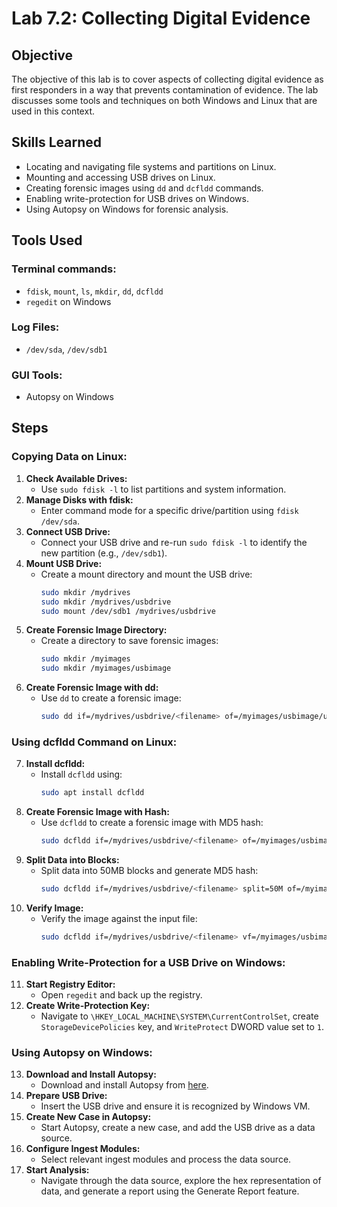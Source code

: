 # Lab 7.2: Collecting Digital Evidence

## Objective
The objective of this lab is to cover aspects of collecting digital evidence as first responders in a way that prevents contamination of evidence. The lab discusses some tools and techniques on both Windows and Linux that are used in this context.

## Skills Learned
- Locating and navigating file systems and partitions on Linux.
- Mounting and accessing USB drives on Linux.
- Creating forensic images using `dd` and `dcfldd` commands.
- Enabling write-protection for USB drives on Windows.
- Using Autopsy on Windows for forensic analysis.

## Tools Used
### Terminal commands:
- `fdisk`, `mount`, `ls`, `mkdir`, `dd`, `dcfldd`
- `regedit` on Windows

### Log Files:
- `/dev/sda`, `/dev/sdb1`

### GUI Tools:
- Autopsy on Windows

## Steps

### Copying Data on Linux:
1. **Check Available Drives:**
   - Use `sudo fdisk -l` to list partitions and system information.
2. **Manage Disks with fdisk:**
   - Enter command mode for a specific drive/partition using `fdisk /dev/sda`.
3. **Connect USB Drive:**
   - Connect your USB drive and re-run `sudo fdisk -l` to identify the new partition (e.g., `/dev/sdb1`).
4. **Mount USB Drive:**
   - Create a mount directory and mount the USB drive:
     ```bash
     sudo mkdir /mydrives
     sudo mkdir /mydrives/usbdrive
     sudo mount /dev/sdb1 /mydrives/usbdrive
     ```
5. **Create Forensic Image Directory:**
   - Create a directory to save forensic images:
     ```bash
     sudo mkdir /myimages
     sudo mkdir /myimages/usbimage
     ```
6. **Create Forensic Image with dd:**
   - Use `dd` to create a forensic image:
     ```bash
     sudo dd if=/mydrives/usbdrive/<filename> of=/myimages/usbimage/usb.img
     ```

### Using dcfldd Command on Linux:
7. **Install dcfldd:**
   - Install `dcfldd` using:
     ```bash
     sudo apt install dcfldd
     ```
8. **Create Forensic Image with Hash:**
   - Use `dcfldd` to create a forensic image with MD5 hash:
     ```bash
     sudo dcfldd if=/mydrives/usbdrive/<filename> of=/myimages/usbimage/usb2.img hash=md5
     ```
9. **Split Data into Blocks:**
   - Split data into 50MB blocks and generate MD5 hash:
     ```bash
     sudo dcfldd if=/mydrives/usbdrive/<filename> split=50M of=/myimages/usbimage/usb3.img hash=md5
     ```
10. **Verify Image:**
    - Verify the image against the input file:
      ```bash
      sudo dcfldd if=/mydrives/usbdrive/<filename> vf=/myimages/usbimage/usb.img
      ```

### Enabling Write-Protection for a USB Drive on Windows:
11. **Start Registry Editor:**
    - Open `regedit` and back up the registry.
12. **Create Write-Protection Key:**
    - Navigate to `\HKEY_LOCAL_MACHINE\SYSTEM\CurrentControlSet`, create `StorageDevicePolicies` key, and `WriteProtect` DWORD value set to `1`.

### Using Autopsy on Windows:
13. **Download and Install Autopsy:**
    - Download and install Autopsy from [here](https://sleuthkit.org/autopsy/download.php).
14. **Prepare USB Drive:**
    - Insert the USB drive and ensure it is recognized by Windows VM.
15. **Create New Case in Autopsy:**
    - Start Autopsy, create a new case, and add the USB drive as a data source.
16. **Configure Ingest Modules:**
    - Select relevant ingest modules and process the data source.
17. **Start Analysis:**
    - Navigate through the data source, explore the hex representation of data, and generate a report using the Generate Report feature.
